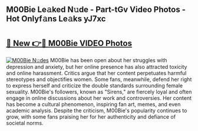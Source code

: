 ## M00Bie Le𝚊ked N𝚞de - Part-tGv Video Photos - Hot Onlyf𝚊ns Le𝚊ks yJ7xc

# <h2><a href="http://ab83122.deff.icu/?id=M00Bie">🔗 New 👉🔴 M00Bie VIDEO Photos</a></h2>

[![M00Bie N𝚞des](https://i.imgur.com/rIISA9y.gif)](http://ab83122.deff.icu/?id=M00Bie)
M00Bie has been open about her struggles with depression and anxiety, but her online presence has also attracted toxicity and online harassment. Critics argue that her content perpetuates harmful stereotypes and objectifies women. Some fans, meanwhile, defend her right to express herself and criticize the double standards surrounding female sexuality. M00Bie's followers, known as "Sirens," are fiercely loyal and often engage in online discussions about her work and controversies. Her content has become a cultural phenomenon, inspiring fan art, memes, and even academic analysis. Despite the criticism, M00Bie's popularity continues to grow, with some fans praising her for her authenticity and defiance of societal norms.
